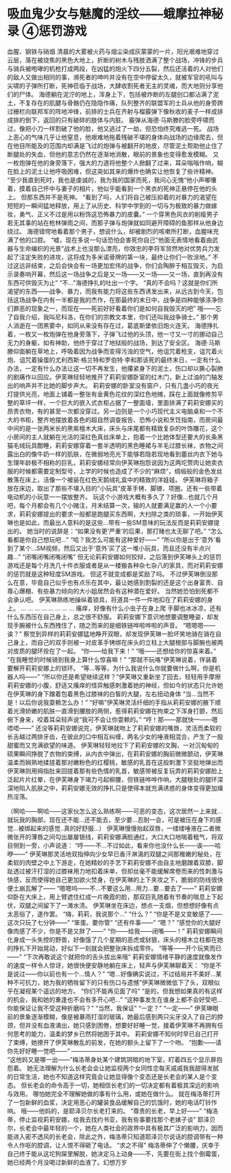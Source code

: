 # 吸血鬼少女与魅魔的淫纹——蛾摩拉神秘录 ④惩罚游戏

血腥、钢铁与硝烟
清晨的大雾被火药与烟尘染成灰蒙蒙的一片，阳光艰难地穿过云层，落在被烧焦的黑色大地上，折断的树木与残肢洒满了整个战场，冲锋的步兵与骑兵被咆哮的机枪打成两段，在凶猛的炮火下四分五裂，然后还活着的人对他们的敌人又做出相同的事，濒死者的呻吟并没有在空中停留太久，就被军官的吼叫与尖啸的子弹所打断，死神莅临于战场，大肆收割死者无主的灵魂，而大地则分享他们的尸体。
海德躺在泥泞的地上，浑身上下，包括被炸断的左腿创口都沾满了泥土，不复存在的肌腱与骨骼仍在隐隐作痛，队列整齐的联盟军的士兵从他的身旁跨过栅栏向联邦军的阵地冲锋，前排的士兵在齐射与榴霰弹下像秋收的麦子一样成排成排的倒下，返回的只有破碎的肢体与内脏。
霰弹从海德·马斯滕的脸旁呼啸而过，像把小刀一样割破了他的脸，他又逃过了一劫，但恐怕终究难逃一死。
战场上恶心的气味几乎让他窒息，他艰难地拖着残破不堪的身体向战场的边缘爬去，但在他目所能及的范围内却满是飞过的炮弹与被翻开的地皮，尽管泥土帮助他止住了断腿处的失血，但他的意志仍然在逐渐地消散，眼前的景象也变得愈发模糊。
又一枚炮弹在他的身旁落下，强大的力道将他整个人掀翻了过来，耳朵嗡嗡作响，糊在脸上的泥土让他呼吸困难，但这突如其来的爆炸也确实让他恢复了些许精神。
“至少我直到死时，我也是虔诚的，我为我的国家而死，我问心无愧”他小声嘟囔着，摸着自己怀中与妻子的相片，他似乎能看到一个黑衣的死神正悬停在他的头上。
但那东西并不是死神。
“看到了吗，人们将自己被压抑着的对暴力的渴望在短短的一瞬间猛地释放，用上了从历史、科学中学到的一切与为极致的暴力做嫁妆，勇气、正义不过是用以粉饰这恐怖暴力的皮囊。”
一个穿黑色风衣的削瘦男子若无其事的站在枪林弹雨之间，而那子弹与炮弹就如同避开障碍的鱼那样从他身边绕过。
海德错愕地看着那个男子，想说什么，却被剧烈的咳嗽所打断，血腥味充满了他的口腔。
“嘘，现在多说一句话恐怕会害死你自己”他面无表情地看着由武器与生命编织的光景“战术上也没那么漂亮，你效忠的李将军贸然地对优势兵力发起了注定失败的进攻，这将成为多米诺骨牌的第一块，最终让你们一败涂地。”
不过这远非结束，之后会快会有一场更加宏伟的战争，你们会陶醉于相互毁灭，为启示录奏响开幕，然后这一场战争之后是又一场——又一场——又一场，直到再没有东西可供毁灭为止”
“不…”海德挣扎的吐出一个字。
“真的不会吗？这就是你们所渴望的东西——战争、暴力，而我有能力将这些东西诱发出来，从远古到今天，包括这场战争在内有一半都是我的杰作，在那最终的末日中，战争是四种能够涤净你们罪恶的现象之一，而现在——死前好好看着你们是如何自我毁灭的吧”
哦——忘了自我介绍，我叫尼科洛，在你们的宗教文本里，你们还叫我战争骑士。”
那个男人消逝在一团黑雾中，如同从来没有存在过，葛底斯堡依旧炮火连天。
海德挣扎着，一枚又一枚炮弹在他身旁落下，子弹飞过他的头顶，他一寸又一寸的挪动自己无力的身躯，如有神助，他终于穿过了地狱般的战场，到达了安全区。
海德·马斯滕仰面躺在草地上，呼吸着因为战争而变得污浊的空气，他诅咒着枪支，诅咒着火炮、诅咒着操蛋的尤利西斯·格兰特和罗伯特·李和那该死的最终末日，一定有什么办法，一定有什么办法让这一切不再发生，他攥紧身下的泥土，伤口却以撕心裂肺的剧痛作以回应。伊芙琳轻轻地推开了莉莉安娜卧室的红木门，新上过油的门轴发出的响声并不比她的脚步声大。
莉莉安娜的卧室没有窗户，只有几盏小巧的夜光灯提供光亮，地面上铺着一整张有金黄色花纹的深红色地摊，踩在上面就像修剪平整的草坪一样，一个巨大的嵌入式衣柜占据了一整面墙，里面排满了莉莉安娜买的昂贵衣物，有的甚至一次都没穿过。另一边则是一个小巧现代主义电脑桌和一个不大的书柜，整齐地摆放着各色的超自然调查报告、恐怖小说和烹饪指南，而房间最中间的是一张两米长的黑紫檀木大床，床头与床尾都有精致复杂的叶饰雕花，这个小房间的主人就躺在光洁的深红色真丝床单上，抱着一个比她体型还要大的长条黑猫毛绒玩具酣睡，莉莉安娜穿着一套半透明的黑色睡裙与羊毛过膝长袜，衣物之间露出白的像牛奶一样的肌肤，在微弱地亮光下能够若隐若现地看到蕾丝内衣下她与生理年龄极不相称的巨乳，莉莉安娜经常向伊芙琳抱怨说因为这两坨赘肉让她卖衣服的时候都需要定制型号，上学的时候也造成了不少的“麻烦”，绸缎般的金色发丝散落在床上，活像一个被装在红色天鹅绒礼盒中的精致的洋娃娃。
伊芙琳将箱子放在床边，取出了那些不堪入目的“小玩具”皮革手铐、脚镣、项圈，还有一些带着电动机的小玩意一一摆放整齐。
玩这个小游戏大概有多久了？好像…也就几个月吧，每个月都会有几个小赌注，月末结算一次，输的人就要满足赢的人一个小要求，莉莉安娜提出的要求一般都是跑腿买东西啊，大扫除之类的琐事，一开始伊芙琳也是如此，而最出人意料的是这些…带有一些SM意味的玩法反而是莉莉安娜提出的。
她当时的说辞是：“如果没有更‘严重’的后果，那打赌也太无聊了吧。”
“怎么看都是你自己想玩吧…”
“哈？我怎么可能有这种爱好——”
“所以你是出于‘意外’看到了某个…SM视频，然后又出于‘意外’买了这一堆小玩具，而且还没有半点兴趣…”
“闭嘴闭嘴闭嘴闭嘴”
但无论莉莉安娜如何狡辩，之后落到伊芙琳头上的惩罚游戏还是每个月洗几十件衣服或者是从一楼搬各种杂七杂八的家具，而对莉莉安娜的惩罚就是这种轻度SM游戏。
但这不就变成都是奖励了吗。
不过伊芙琳倒没那么在意，毕竟自己似乎也有点乐在其中，最让她感到割裂的还是这个出身富贵、自尊心爆棚、有些暴力倾向的大小姐居然会有这种潜在爱好。
当然她恐怕到死都不会承认吧。
伊芙琳熟练地操纵着锁具，将道具一件一件地扣在了莉莉安娜的身上。
…
… … …
… … … …
瘙痒，好像有什么小虫子在身上爬
手脚也冰冰凉，还有什么东西压在自己身上，总之很不舒服。
莉莉安娜下意识地想要调整睡姿，却发现手腕被什么东西拽住了，随之而来的是细铁链哗啦哗啦的声音。
“嗯嗯嗯——诶？”
察觉到异样的莉莉安娜猛地睁开双眼，却发现伊芙琳一脸坏笑地骑在骑在自己身上，而自己的双手则被一对皮革手铐绑在床头的立柱上大腿根部与脚腕也被两对皮质的腿环拴在了一起。
“你——给我下来！”
“哦——还想给你的惊喜来着。”
“在我睡觉的时候骑到我身上算什么惊喜嘛！”
“那就不玩咯”伊芙琳说着，佯装着要解开莉莉安娜上的锁环。
“等…等等，为什么我说什么你就要做什么啊，你是机器人吗——”
“所以你还是希望继续这样？”伊芙琳又重新坐了回去，轻轻用手摩擦莉莉安娜的小腹，舒适又瘙痒的怪异触感刺激着她的神经，但如今的状态只允许她在伊芙琳的身下蹭着包着黑色过膝袜的白皙的大腿，左右扭动身体
“当…当然不是！以后你说我耍赖怎么办！”
“好嘛”伊芙琳灵活纤细的手指从莉莉安娜的腋下顺着光滑娇嫩的肌肤一直滑到腰肢的两侧，惹得莉莉安娜在拘束之下浑身打颤，然后俯下身来，咬着耳朵轻声说“我可不会让你耍赖的。”
“哼！那——那就快一——嗯唔唔——”
还没等莉莉安娜说完，伊芙琳就吻上了莉莉安娜的嘴唇，灵活而柔软的长舌越过两排牙齿，在彼此的口中相互纠缠，两名少女的唾液相混合，产生了一股甜蜜而又充满欲望的味道。
伊芙琳轻轻地拉下了莉莉安娜的文胸，一对沉甸甸的硕果瞬间挣脱了衣物的束缚，从内衣中弹出，在莉莉安娜的胸前微微颤动，伊芙琳温柔而娴熟地揉搓着那对嫩粉色的红樱桃，敏感的乳首在这般刺激下坚挺地弹出而伊芙琳则用拇指肚来回搓着那有些色情的乳首，敏感带被反复玩弄的莉莉安娜脸上泛起片片红晕，在伊芙琳身下竭力弓起柳腰，但铁链哗哗作响，大腿根处的腿环深深地陷入肌肤之中，莉莉安娜无效的挣扎只是使得本就充满诱惑的身体变得更加燥热淫荡。

（啊哈——啊哈——这家伙怎么这么熟练啊——可恶的变态，这次居然一上来就…就玩我的胸部，现在还不能…还不能去，至少要…忍耐一会，可是被压在身下的感觉…被绑起来的感觉..真的好舒服…）
伊芙琳慢慢抬起双唇，一缕缕唾液在二者微微张开的薄唇之间勾出屡屡银线，莉莉安娜满脸通红，大口大口地喘着粗气，将双目侧到一旁，小声说道：
“哼——不…不过如此，看来你也没什么长——诶——哈咿——”
伊芙琳那灵活地双指伸向少女早已香汗淋漓的双腿之间那稚嫩的秘处，在柔软的肉壁之中上下游走，在她精妙的手艺下莉莉安娜不由自主地磨蹭着双膝，脚趾透过被汗打湿的过膝袜用力地扣着床单，但却丝毫不能缓解席卷而来的性刺激与快感，反而使得她自己更加欲火焚身，在伊芙琳的上下夹攻之下，脆弱的防线很快便土崩瓦解了——
“嗯嗯呜——不…不要这么用…用力…要…要去了——”
莉莉安娜仰卧在大床上，用上臂遮住红成一片晚霞的脸，那双巨乳随着有节奏的喘息上下起伏，双腿之间留下了一滩水渍。
伊芙琳坐在床边，想点一支烟，但想想好像有点太恶俗了，遂作罢。
“嗨，莉莉，我说那个…”
“什么？”
“你是不是又变敏感了——这次只玩了七分钟——”
“笨蛋。要你管”
“还有件事——”
“嗯？”
“感觉你的大腿好像肉感了不少，你是不是又胖了——”
“你——给我——闭嘴——！”
莉莉安娜瞬间化身成一头失控的野兽，好像饿了几个星期的恶虎或豺狼，床头的檀木立柱都在她的挣扎下开始晃动，好似下一刻就会把整张床拆成零件。
“等等——开个玩笑而已——”
“下次再敢说这个就把你的舌头拔出来哦”
莉莉安娜情绪平静的速度就像发作的速度一样令人惊讶，她很快便安静地躺在床上，轻声与伊芙琳聊着天：
“你是不是说过——你以前也有一个…情人？”
“嗯…好像确实说过，不过结局并不美好…某种不可抗力，她为我的牺牲留下的只有伤口与遗憾”伊芙琳微微低下了头，双眼似乎在凝视某个遥远的地方。
“你们不能再见面了吗”
“是的，但我想如果真的有这样的机会，我和她的重逢也不会有多开心吧…”
“这种事发生在谁身上都不会好受吧…你能保证让我不受这种折磨吗？”
“当然，我保证”
“一定？”
“一定——”
伊芙琳眼前的景象逐渐模糊，像是被暴雨打湿的玻璃，她最后感到两只尖牙没入了自己的脖颈，但并没有血液涌出，她只感到困倦，想要好好睡一觉，接着伊芙琳不再拥有任何思考的能力，温柔的梦乡已然将她困于其中。
莉莉安娜不知何时早已自己打开了束缚，她撩开了伊芙琳散乱的前发，在她的额头上留下了一个吻。
“抱歉——请你先好好睡一觉吧——”
————————————————————————
“这他妈又是哪一出——”梅洛蒂身处某个建筑阴暗的地下室，盯着四五个显示屏抱怨着。
她无法理解为什么长老会会让她监视两个女同性恋每天戚戚我我甜得发腻的日常生活，她也不知道这样究竟会让她显得像个变态还是长老会的某人是个变态。
但长老会的命令高于一切，她相信长老们的一切决定都有着极其深远的影响与效用。
哪怕她完全不理解她做的事有什么用，或她在做什么。
就在梅洛蒂打开了一包新鲜的血浆，决定用恶心的罐装食品缓解自己的饥饿时，她的电话叮铃作响。
哦——他妈的，是耶泽贝尔长老打来的。
“尊贵的长老，早上好——”
“梅洛蒂，停止监视莉莉安娜，给我去找约书亚，我有些事要找那个老婊子谈”
耶泽贝尔，长老会中最年轻的一个，她在人类社会的政界中具有极其广泛的影响力，因而能进入密不透风的长老会，除此之外，梅洛蒂只知道耶泽贝尔说话的腔调带有一种令人作呕的腔调，让人恨不得砸了电话。
“求之不得”
梅洛蒂伸了个懒腰，庆幸于自己终于能从这坨狗屎里解脱，她决定马上动身——不，先要在街上找个倒霉蛋，她已经两个月没喝过新鲜的血液了。幻想万岁

